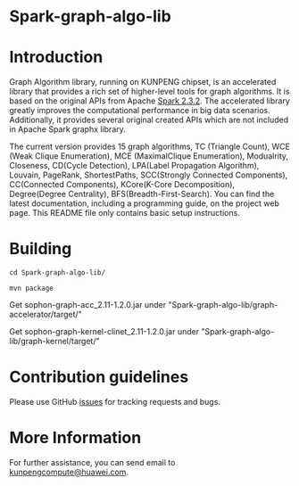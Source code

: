 # Spark-graph-algo-lib



Introduction
============

Graph Algorithm library, running on KUNPENG chipset, is an accelerated library that provides a rich set of higher-level tools for graph algorithms. It is based on the original APIs from Apache  [Spark 2.3.2](https://github.com/apache/spark/tree/v2.3.2). The accelerated library greatly improves the computational performance in big data scenarios. Additionally, it provides several original created APIs which are not included in Apache Spark graphx library.

The current version provides 15 graph algorithms, TC (Triangle Count), WCE (Weak Clique Enumeration), MCE (MaximalClique Enumeration), Modualrity, Closeness, CD(Cycle Detection), LPA(Label Propagation Algorithm), Louvain, PageRank, ShortestPaths, SCC(Strongly Connected Components), CC(Connected Components), KCore(K-Core Decomposition), Degree(Degree Centrality), BFS(Breadth-First-Search). You can find the latest documentation, including a programming guide, on the project web page. This README file only contains basic setup instructions.





Building
========

    cd Spark-graph-algo-lib/
 
    mvn package

 Get sophon-graph-acc_2.11-1.2.0.jar under "Spark-graph-algo-lib/graph-accelerator/target/"
 
 Get sophon-graph-kernel-clinet_2.11-1.2.0.jar under "Spark-graph-algo-lib/graph-kernel/target/"
 


Contribution guidelines
========

Please use GitHub [issues](https://github.com/kunpengcompute/Spark-graph-algo-lib/issues) for tracking requests and bugs.

More Information
========

For further assistance, you can send email to kunpengcompute@huawei.com.
